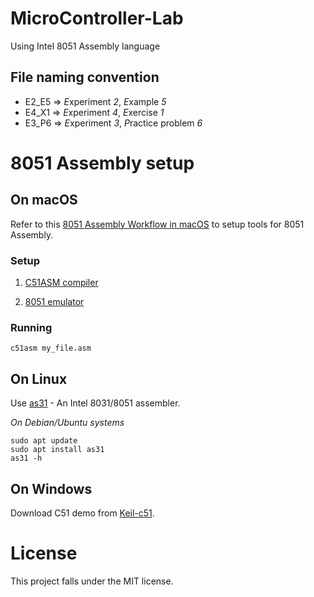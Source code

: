 # MicroController-Lab
Using Intel 8051 Assembly language

## File naming convention

- E2_E5  => *E*xperiment *2*, *E*xample *5*
- E4_X1  => *E*xperiment *4*, *E*xercise *1*
- E3_P6  => *E*xperiment *3*, *P*ractice problem *6*

# 8051 Assembly setup

## On macOS

Refer to this [8051 Assembly Workflow in macOS](https://mlg556.github.io/8051%20assembly/2019/02/14/8051-assembly-workflow-in-macos.html) to setup tools for 8051 Assembly.

### Setup

1. [C51ASM compiler ](https://mlg556.github.io/downloads/2019-02-14-8051-assembly-workflow-in-macos/c51asm_macosx_1-2.zip)

1. [8051 emulator](http://sol.gfxile.net/8051.html)

### Running

```shell
c51asm my_file.asm
```

## On Linux

Use [as31](https://manpages.ubuntu.com/manpages/trusty/man1/as31.1.html) - An Intel 8031/8051 assembler.

_On Debian/Ubuntu systems_
```shell
sudo apt update
sudo apt install as31
as31 -h
```

## On Windows

Download C51 demo from [Keil-c51](https://www.keil.com/demo/eval/c51.htm).

# License

This project falls under the MIT license.
